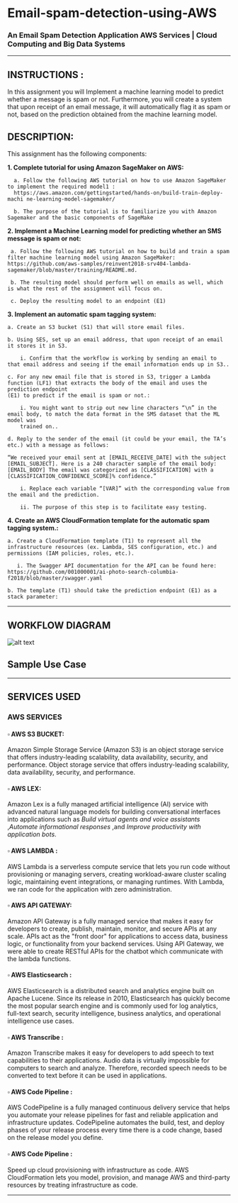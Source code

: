# Email-spam-detection-using-AWS


### An Email Spam Detection Application AWS Services | Cloud Computing and Big Data Systems


---

## INSTRUCTIONS :

In this assignment you will Implement a machine learning model to predict whether a message is spam or not. Furthermore, you will create a system that upon 
receipt of an email message, it will automatically flag it as spam or not, based on the prediction obtained from the machine learning model.

## DESCRIPTION:

This assignment has the following components:

**1. Complete tutorial for using Amazon SageMaker on AWS:**

      a. Follow the following AWS tutorial on how to use Amazon SageMaker to implement the required model1 : 
      https://aws.amazon.com/gettingstarted/hands-on/build-train-deploy-machi ne-learning-model-sagemaker/

      b. The purpose of the tutorial is to familiarize you with Amazon Sagemaker and the basic components of SageMake


**2. Implement a Machine Learning model for predicting whether an SMS message is spam or not:**

     a. Follow the following AWS tutorial on how to build and train a spam filter machine learning model using Amazon SageMaker: https://github.com/aws-samples/reinvent2018-srv404-lambda-sagemaker/blob/master/training/README.md.

     b. The resulting model should perform well on emails as well, which is what the rest of the assignment will focus on.

     c. Deploy the resulting model to an endpoint (E1)

**3. Implement an automatic spam tagging system:**

    a. Create an S3 bucket (S1) that will store email files.

    b. Using SES, set up an email address, that upon receipt of an email it stores it in S3.

        i. Confirm that the workflow is working by sending an email to that email address and seeing if the email information ends up in S3..

    c. For any new email file that is stored in S3, trigger a Lambda function (LF1) that extracts the body of the email and uses the prediction endpoint 
    (E1) to predict if the email is spam or not.:

        i. You might want to strip out new line characters “\n” in the email body, to match the data format in the SMS dataset that the ML model was 
        trained on..

    d. Reply to the sender of the email (it could be your email, the TA’s etc.) with a message as follows:
    
    “We received your email sent at [EMAIL_RECEIVE_DATE] with the subject [EMAIL_SUBJECT]. Here is a 240 character sample of the email body: 
    [EMAIL_BODY] The email was categorized as [CLASSIFICATION] with a [CLASSIFICATION_CONFIDENCE_SCORE]% confidence.”

        i. Replace each variable “[VAR]” with the corresponding value from the email and the prediction.
  
        ii. The purpose of this step is to facilitate easy testing.


**4. Create an AWS CloudFormation template for the automatic spam tagging system.:**

    a. Create a CloudFormation template (T1) to represent all the infrastructure resources (ex. Lambda, SES configuration, etc.) and 
    permissions (IAM policies, roles, etc.).

       i. The Swagger API documentation for the API can be found here: https://github.com/001000001/ai-photo-search-columbia-f2018/blob/master/swagger.yaml

    b. The template (T1) should take the prediction endpoint (E1) as a stack parameter:

---

## WORKFLOW DIAGRAM

![alt text](https://github.com/rajat10cube/Voice-Based-Smart-Photo-Album/blob/main/Architecture/diagram.png)

## Sample Use Case

---

## SERVICES USED

### AWS SERVICES

#### ▫️ AWS S3 BUCKET:

Amazon Simple Storage Service (Amazon S3) is an object storage service that offers industry-leading scalability, data availability, security, and performance. Object storage service that offers industry-leading scalability, data availability, security, and performance.

#### ▫️ AWS LEX:

Amazon Lex is a fully managed artificial intelligence (AI) service with advanced natural language models for building conversational interfaces into applications such as _Build virtual agents and voice assistants_ ,_Automate informational responses_ ,and _Improve productivity with application bots_.

#### ▫️ AWS LAMBDA :

AWS Lambda is a serverless compute service that lets you run code without provisioning or managing servers, creating workload-aware cluster scaling logic, maintaining event integrations, or managing runtimes. With Lambda, we ran code for the application with zero administration.

#### ▫️ AWS API GATEWAY:

Amazon API Gateway is a fully managed service that makes it easy for developers to create, publish, maintain, monitor, and secure APIs at any scale. APIs act as the "front door" for applications to access data, business logic, or functionality from your backend services. Using API Gateway, we were able to create RESTful APIs for the chatbot which communicate with the lambda functions.

#### ▫️ AWS Elasticsearch :

AWS Elasticsearch is a distributed search and analytics engine built on Apache Lucene. Since its release in 2010, Elasticsearch has quickly become the most popular search engine and is commonly used for log analytics, full-text search, security intelligence, business analytics, and operational intelligence use cases.

#### ▫️ AWS Transcribe :

Amazon Transcribe makes it easy for developers to add speech to text capabilities to their applications. Audio data is virtually impossible for computers to search and analyze. Therefore, recorded speech needs to be converted to text before it can be used in applications.

#### ▫️ AWS Code Pipeline :

AWS CodePipeline is a fully managed continuous delivery service that helps you automate your release pipelines for fast and reliable application and infrastructure updates. CodePipeline automates the build, test, and deploy phases of your release process every time there is a code change, based on the release model you define.

#### ▫️ AWS Code Pipeline :

Speed up cloud provisioning with infrastructure as code. AWS CloudFormation lets you model, provision, and manage AWS and third-party resources by treating infrastructure as code.

---
